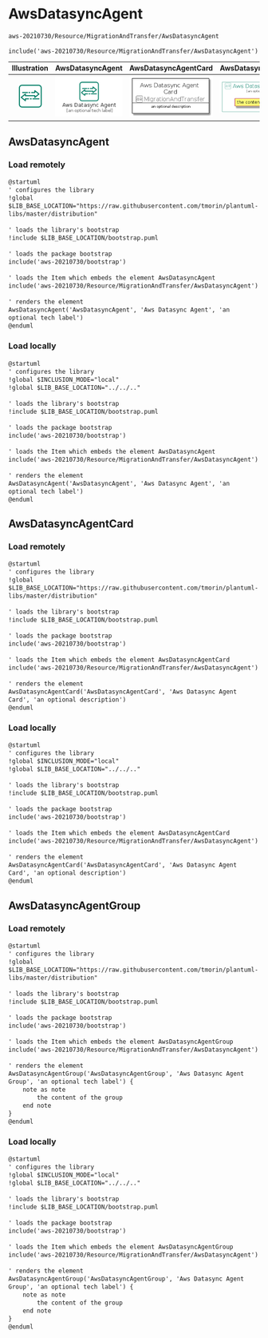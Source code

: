 # AwsDatasyncAgent


```text
aws-20210730/Resource/MigrationAndTransfer/AwsDatasyncAgent
```

```text
include('aws-20210730/Resource/MigrationAndTransfer/AwsDatasyncAgent')
```



| Illustration | AwsDatasyncAgent | AwsDatasyncAgentCard | AwsDatasyncAgentGroup |
| :---: | :---: | :---: | :---: |
| ![illustration for Illustration](../../../aws-20210730/Resource/MigrationAndTransfer/AwsDatasyncAgent.png) | ![illustration for AwsDatasyncAgent](../../../aws-20210730/Resource/MigrationAndTransfer/AwsDatasyncAgent.Local.png) | ![illustration for AwsDatasyncAgentCard](../../../aws-20210730/Resource/MigrationAndTransfer/AwsDatasyncAgentCard.Local.png) | ![illustration for AwsDatasyncAgentGroup](../../../aws-20210730/Resource/MigrationAndTransfer/AwsDatasyncAgentGroup.Local.png) |




## AwsDatasyncAgent

### Load remotely
```plantuml
@startuml
' configures the library
!global $LIB_BASE_LOCATION="https://raw.githubusercontent.com/tmorin/plantuml-libs/master/distribution"

' loads the library's bootstrap
!include $LIB_BASE_LOCATION/bootstrap.puml

' loads the package bootstrap
include('aws-20210730/bootstrap')

' loads the Item which embeds the element AwsDatasyncAgent
include('aws-20210730/Resource/MigrationAndTransfer/AwsDatasyncAgent')

' renders the element
AwsDatasyncAgent('AwsDatasyncAgent', 'Aws Datasync Agent', 'an optional tech label')
@enduml
```

### Load locally
```plantuml
@startuml
' configures the library
!global $INCLUSION_MODE="local"
!global $LIB_BASE_LOCATION="../../.."

' loads the library's bootstrap
!include $LIB_BASE_LOCATION/bootstrap.puml

' loads the package bootstrap
include('aws-20210730/bootstrap')

' loads the Item which embeds the element AwsDatasyncAgent
include('aws-20210730/Resource/MigrationAndTransfer/AwsDatasyncAgent')

' renders the element
AwsDatasyncAgent('AwsDatasyncAgent', 'Aws Datasync Agent', 'an optional tech label')
@enduml
```

## AwsDatasyncAgentCard

### Load remotely
```plantuml
@startuml
' configures the library
!global $LIB_BASE_LOCATION="https://raw.githubusercontent.com/tmorin/plantuml-libs/master/distribution"

' loads the library's bootstrap
!include $LIB_BASE_LOCATION/bootstrap.puml

' loads the package bootstrap
include('aws-20210730/bootstrap')

' loads the Item which embeds the element AwsDatasyncAgentCard
include('aws-20210730/Resource/MigrationAndTransfer/AwsDatasyncAgent')

' renders the element
AwsDatasyncAgentCard('AwsDatasyncAgentCard', 'Aws Datasync Agent Card', 'an optional description')
@enduml
```

### Load locally
```plantuml
@startuml
' configures the library
!global $INCLUSION_MODE="local"
!global $LIB_BASE_LOCATION="../../.."

' loads the library's bootstrap
!include $LIB_BASE_LOCATION/bootstrap.puml

' loads the package bootstrap
include('aws-20210730/bootstrap')

' loads the Item which embeds the element AwsDatasyncAgentCard
include('aws-20210730/Resource/MigrationAndTransfer/AwsDatasyncAgent')

' renders the element
AwsDatasyncAgentCard('AwsDatasyncAgentCard', 'Aws Datasync Agent Card', 'an optional description')
@enduml
```

## AwsDatasyncAgentGroup

### Load remotely
```plantuml
@startuml
' configures the library
!global $LIB_BASE_LOCATION="https://raw.githubusercontent.com/tmorin/plantuml-libs/master/distribution"

' loads the library's bootstrap
!include $LIB_BASE_LOCATION/bootstrap.puml

' loads the package bootstrap
include('aws-20210730/bootstrap')

' loads the Item which embeds the element AwsDatasyncAgentGroup
include('aws-20210730/Resource/MigrationAndTransfer/AwsDatasyncAgent')

' renders the element
AwsDatasyncAgentGroup('AwsDatasyncAgentGroup', 'Aws Datasync Agent Group', 'an optional tech label') {
    note as note
        the content of the group
    end note
}
@enduml
```

### Load locally
```plantuml
@startuml
' configures the library
!global $INCLUSION_MODE="local"
!global $LIB_BASE_LOCATION="../../.."

' loads the library's bootstrap
!include $LIB_BASE_LOCATION/bootstrap.puml

' loads the package bootstrap
include('aws-20210730/bootstrap')

' loads the Item which embeds the element AwsDatasyncAgentGroup
include('aws-20210730/Resource/MigrationAndTransfer/AwsDatasyncAgent')

' renders the element
AwsDatasyncAgentGroup('AwsDatasyncAgentGroup', 'Aws Datasync Agent Group', 'an optional tech label') {
    note as note
        the content of the group
    end note
}
@enduml
```

